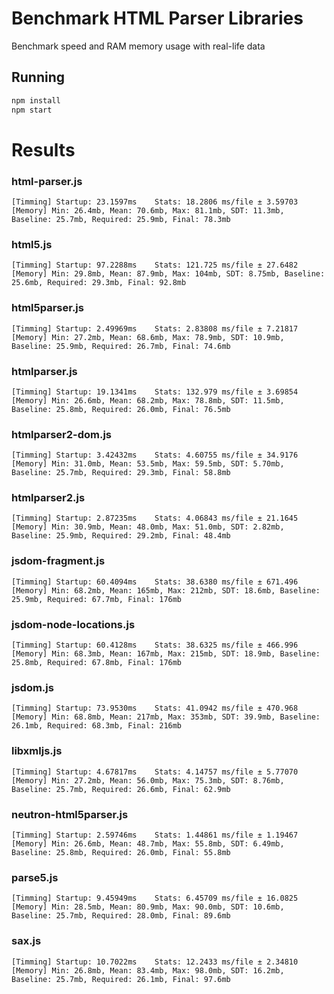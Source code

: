 # Benchmark HTML Parser Libraries
  Benchmark speed and RAM memory usage with real-life data
  

## Running

```sh
npm install
npm start
```

# Results

### html-parser.js
	[Timming] Startup: 23.1597ms	Stats: 18.2806 ms/file ± 3.59703
	[Memory] Min: 26.4mb, Mean: 70.6mb, Max: 81.1mb, SDT: 11.3mb, Baseline: 25.7mb, Required: 25.9mb, Final: 78.3mb

### html5.js
	[Timming] Startup: 97.2288ms	Stats: 121.725 ms/file ± 27.6482
	[Memory] Min: 29.8mb, Mean: 87.9mb, Max: 104mb, SDT: 8.75mb, Baseline: 25.6mb, Required: 29.3mb, Final: 92.8mb

### html5parser.js
	[Timming] Startup: 2.49969ms	Stats: 2.83808 ms/file ± 7.21817
	[Memory] Min: 27.2mb, Mean: 68.6mb, Max: 78.9mb, SDT: 10.9mb, Baseline: 25.9mb, Required: 26.7mb, Final: 74.6mb

### htmlparser.js
	[Timming] Startup: 19.1341ms	Stats: 132.979 ms/file ± 3.69854
	[Memory] Min: 26.6mb, Mean: 68.2mb, Max: 78.8mb, SDT: 11.5mb, Baseline: 25.8mb, Required: 26.0mb, Final: 76.5mb

### htmlparser2-dom.js
	[Timming] Startup: 3.42432ms	Stats: 4.60755 ms/file ± 34.9176
	[Memory] Min: 31.0mb, Mean: 53.5mb, Max: 59.5mb, SDT: 5.70mb, Baseline: 25.7mb, Required: 29.3mb, Final: 58.8mb

### htmlparser2.js
	[Timming] Startup: 2.87235ms	Stats: 4.06843 ms/file ± 21.1645
	[Memory] Min: 30.9mb, Mean: 48.0mb, Max: 51.0mb, SDT: 2.82mb, Baseline: 25.9mb, Required: 29.2mb, Final: 48.4mb

### jsdom-fragment.js
	[Timming] Startup: 60.4094ms	Stats: 38.6380 ms/file ± 671.496
	[Memory] Min: 68.2mb, Mean: 165mb, Max: 212mb, SDT: 18.6mb, Baseline: 25.9mb, Required: 67.7mb, Final: 176mb

### jsdom-node-locations.js
	[Timming] Startup: 60.4128ms	Stats: 38.6325 ms/file ± 466.996
	[Memory] Min: 68.3mb, Mean: 167mb, Max: 215mb, SDT: 18.9mb, Baseline: 25.8mb, Required: 67.8mb, Final: 176mb

### jsdom.js
	[Timming] Startup: 73.9530ms	Stats: 41.0942 ms/file ± 470.968
	[Memory] Min: 68.8mb, Mean: 217mb, Max: 353mb, SDT: 39.9mb, Baseline: 26.1mb, Required: 68.3mb, Final: 216mb

### libxmljs.js
	[Timming] Startup: 4.67817ms	Stats: 4.14757 ms/file ± 5.77070
	[Memory] Min: 27.2mb, Mean: 56.0mb, Max: 75.3mb, SDT: 8.76mb, Baseline: 25.7mb, Required: 26.6mb, Final: 62.9mb

### neutron-html5parser.js
	[Timming] Startup: 2.59746ms	Stats: 1.44861 ms/file ± 1.19467
	[Memory] Min: 26.6mb, Mean: 48.7mb, Max: 55.8mb, SDT: 6.49mb, Baseline: 25.8mb, Required: 26.0mb, Final: 55.8mb

### parse5.js
	[Timming] Startup: 9.45949ms	Stats: 6.45709 ms/file ± 16.0825
	[Memory] Min: 28.5mb, Mean: 80.9mb, Max: 90.0mb, SDT: 10.6mb, Baseline: 25.7mb, Required: 28.0mb, Final: 89.6mb

### sax.js
	[Timming] Startup: 10.7022ms	Stats: 12.2433 ms/file ± 2.34810
	[Memory] Min: 26.8mb, Mean: 83.4mb, Max: 98.0mb, SDT: 16.2mb, Baseline: 25.7mb, Required: 26.1mb, Final: 97.6mb
